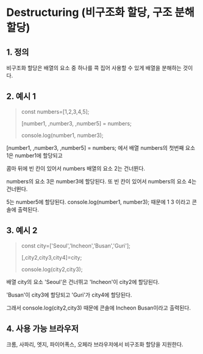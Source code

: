 # Destructuring (비구조화 할당, 구조 분해 할당)

## 1. 정의
비구조화 할당은 배열의 요소 중 하나를 콕 집어 사용할 수 있게 배열을 분해하는 것이다.

## 2. 예시 1
> const numbers=[1,2,3,4,5];
> 
> [number1, ,number3, ,number5] = numbers; 
> 
> console.log(number1, number3); 


[number1, ,number3, ,number5] = numbers; 에서 배열 numbers의 첫번째 요소 1은 number1에 할당되고 

콤마 뒤에 빈 칸이 있어서 numbers 배열의 요소 2는 건너뛴다.

numbers의 요소 3은 number3에 할당된다. 또 빈 칸이 있어서 numbers의 요소 4는 건너뛴다. 

5는 number5에 할당된다.
console.log(number1, number3); 때문에 1 3 이라고 콘솔에 출력된다.

## 3. 예시 2
> const city=['Seoul','Incheon','Busan','Guri'];
> 
> [,city2,city3,city4]=city;
> 
> console.log(city2,city3);

배열 city의 요소 'Seoul'은 건너뛰고 'Incheon'이 city2에 할당된다. 

'Busan'이 city3에 할당되고 'Guri'가 city4에 할당된다.


그래서 console.log(city2,city3) 때문에 콘솔에 Incheon Busan이라고 출력된다.

## 4. 사용 가능 브라우저
크롬, 사파리, 엣지, 파이어폭스, 오페라 브라우저에서 비구조화 할당을 지원한다.